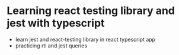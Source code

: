 # Learning react testing library and jest with typescript

- learn jest and react-testing library in react typescript app
- practicing rtl and jest queries
